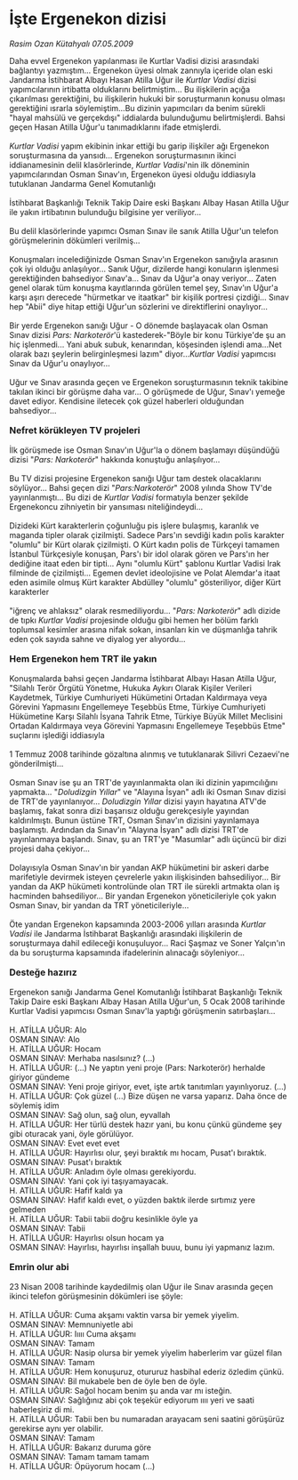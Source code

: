 # İşte Ergenekon dizisi

*Rasim Ozan Kütahyalı 07.05.2009*

<div class="taraf_structure_2col_1zq">
<div class="margen_n">



 <p>Daha evvel Ergenekon yapılanması ile Kurtlar Vadisi dizisi arasındaki bağlantıyı yazmıştım... Ergenekon üyesi olmak zannıyla içeride olan eski Jandarma İstihbarat Albayı Hasan Atilla Uğur ile <i>Kurtlar Vadisi</i> dizisi yapımcılarının irtibatta olduklarını belirtmiştim... Bu ilişkilerin açığa çıkarılması gerektiğini, bu ilişkilerin hukuki bir soruşturmanın konusu olması gerektiğini ısrarla söylemiştim...Bu dizinin yapımcıları da benim sürekli "hayal mahsülü ve gerçekdışı" iddialarda bulunduğumu belirtmişlerdi. Bahsi geçen Hasan Atilla Uğur'u tanımadıklarını ifade etmişlerdi. <i><br/><br/>Kurtlar Vadisi</i> yapım ekibinin inkar ettiği bu garip ilişkiler ağı Ergenekon soruşturmasına da yansıdı... Ergenekon soruşturmasının ikinci iddianamesinin delil klasörlerinde, <i>Kurtlar Vadisi</i>'nin ilk döneminin yapımcılarından Osman Sınav'ın, Ergenekon üyesi olduğu iddiasıyla tutuklanan Jandarma Genel Komutanlığı <br/><br/>İstihbarat Başkanlığı Teknik Takip Daire eski Başkanı Albay Hasan Atilla Uğur ile yakın irtibatının bulunduğu bilgisine yer veriliyor... <br/><br/>Bu delil klasörlerinde yapımcı Osman Sınav ile sanık Atilla Uğur'un telefon görüşmelerinin dökümleri verilmiş... <br/><br/>Konuşmaları incelediğinizde Osman Sınav'ın Ergenekon sanığıyla arasının çok iyi olduğu anlaşılıyor... Sanık Uğur, dizilerde hangi konuların işlenmesi gerektiğinden bahsediyor Sınav'a... Sınav da Uğur'a onay veriyor... Zaten genel olarak tüm konuşma kayıtlarında görülen temel şey, Sınav'ın Uğur'a karşı aşırı derecede "hürmetkar ve itaatkar" bir kişilik portresi çizdiği... Sınav hep "Abii" diye hitap ettiği Uğur'un sözlerini ve direktiflerini onaylıyor... <br/><br/>Bir yerde Ergenekon sanığı Uğur - O dönemde başlayacak olan Osman Sınav dizisi <em>Pars:</em> <i>Narkoterör</i>'ü kastederek-"Böyle bir konu Türkiye'de şu an hiç işlenmedi... Yani abuk subuk, kenarından, köşesinden işlendi ama...Net olarak bazı şeylerin belirginleşmesi lazım" diyor...<i>Kurtlar Vadisi</i> yapımcısı Sınav da Uğur'u onaylıyor... <br/><br/>Uğur ve Sınav arasında geçen ve Ergenekon soruşturmasının teknik takibine takılan ikinci bir görüşme daha var... O görüşmede de Uğur, Sınav'ı yemeğe davet ediyor. Kendisine iletecek çok güzel haberleri olduğundan bahsediyor... <b><br/><br/><font size="3">Nefret körükleyen TV projeleri</font></b><font size="3"> <br/></font><br/>İlk görüşmede ise Osman Sınav'ın Uğur'la o dönem başlamayı düşündüğü dizisi "<i>Pars: Narkoterör</i>" hakkında konuştuğu anlaşılıyor... <br/><br/>Bu TV dizisi projesine Ergenekon sanığı Uğur tam destek olacaklarını söylüyor... Bahsi geçen dizi "<i>Pars:Narkoterör</i>" 2008 yılında Show TV'de yayınlanmıştı... Bu dizi de <i>Kurtlar Vadisi</i> formatıyla benzer şekilde Ergenekoncu zihniyetin bir yansıması niteliğindeydi... <br/><br/>Dizideki Kürt karakterlerin çoğunluğu pis işlere bulaşmış, karanlık ve maganda tipler olarak çizilmişti. Sadece Pars'ın sevdiği kadın polis karakter "olumlu" bir Kürt olarak çizilmişti. O Kürt kadın polis de Türkçeyi tamamen İstanbul Türkçesiyle konuşan, Pars'ı bir idol olarak gören ve Pars'ın her dediğine itaat eden bir tipti... Aynı "olumlu Kürt" şablonu Kurtlar Vadisi Irak filminde de çizilmişti... Egemen devlet ideolojisine ve Polat Alemdar'a itaat eden asimile olmuş Kürt karakter Abdülley "olumlu" gösteriliyor, diğer Kürt karakterler <br/><br/>"iğrenç ve ahlaksız" olarak resmediliyordu... "<i>Pars: Narkoterör</i>" adlı dizide de tıpkı <i>Kurtlar Vadisi</i> projesinde olduğu gibi hemen her bölüm farklı toplumsal kesimler arasına nifak sokan, insanları kin ve düşmanlığa tahrik eden çok sayıda sahne ve diyalog yer alıyordu... <b><br/><br/><font size="3">Hem Ergenekon hem TRT ile yakın</font> </b><br/><br/>Konuşmalarda bahsi geçen Jandarma İstihbarat Albayı Hasan Atilla Uğur, "Silahlı Terör Örgütü Yönetme, Hukuka Aykırı Olarak Kişiler Verileri Kaydetmek, Türkiye Cumhuriyeti Hükümetini Ortadan Kaldırmaya veya Görevini Yapmasını Engellemeye Teşebbüs Etme, Türkiye Cumhuriyeti Hükümetine Karşı Silahlı İsyana Tahrik Etme, Türkiye Büyük Millet Meclisini Ortadan Kaldırmaya veya Görevini Yapmasını Engellemeye Teşebbüs Etme" suçlarını işlediği iddiasıyla <br/><br/>1 Temmuz 2008 tarihinde gözaltına alınmış ve tutuklanarak Silivri Cezaevi'ne gönderilmişti... <br/><br/>Osman Sınav ise şu an TRT'de yayınlanmakta olan iki dizinin yapımcılığını yapmakta... "<i>Doludizgin Yıllar</i>" ve "Alayına İsyan" adlı iki Osman Sınav dizisi de TRT'de yayınlanıyor... <i>Doludizgin Yıllar</i> dizisi yayın hayatına ATV'de başlamış, fakat sonra dizi başarısız olduğu gerekçesiyle yayından kaldırılmıştı. Bunun üstüne TRT, Osman Sınav'ın dizisini yayınlamaya başlamıştı. Ardından da Sınav'ın "Alayına İsyan" adlı dizisi TRT'de yayınlanmaya başlandı. Sınav, şu an TRT'ye "Masumlar" adlı üçüncü bir dizi projesi daha çekiyor... <br/><br/>Dolayısıyla Osman Sınav'ın bir yandan AKP hükümetini bir askeri darbe marifetiyle devirmek isteyen çevrelerle yakın ilişkisinden bahsediliyor... Bir yandan da AKP hükümeti kontrolünde olan TRT ile sürekli artmakta olan iş hacminden bahsediliyor... Bir yandan Ergenekon yöneticileriyle çok yakın Osman Sınav, bir yandan da TRT yöneticileriyle... <br/><br/>Öte yandan Ergenekon kapsamında 2003-2006 yılları arasında <i>Kurtlar Vadisi</i> ile Jandarma İstihbarat Başkanlığı arasındaki ilişkilerin de soruşturmaya dahil edileceği konuşuluyor... Raci Şaşmaz ve Soner Yalçın'ın da bu soruşturma kapsamında ifadelerinin alınacağı söyleniyor...   <b><br/><br/><font size="3">Desteğe hazırız</font></b> <br/><br/>Ergenekon sanığı Jandarma Genel Komutanlığı İstihbarat Başkanlığı Teknik Takip Daire eski Başkanı Albay Hasan Atilla Uğur'un, 5 Ocak 2008 tarihinde Kurtlar Vadisi yapımcısı Osman Sınav'la yaptığı görüşmenin satırbaşları... <br/><br/>H. ATİLLA UĞUR: Alo <br/>OSMAN SINAV: Alo <br/>H. ATİLLA UĞUR: Hocam <br/>OSMAN SINAV: Merhaba nasılsınız? (...) <br/>H. ATİLLA UĞUR: (...) Ne yaptın yeni proje (Pars: Narkoterör) herhalde giriyor gündeme <br/>OSMAN SINAV: Yeni proje giriyor, evet, işte artık tanıtımları yayınlıyoruz. (...) <br/>H. ATİLLA UĞUR: Çok güzel (...) Bize düşen ne varsa yaparız. Daha önce de söylemiş idim <br/>OSMAN SINAV: Sağ olun, sağ olun, eyvallah <br/>H. ATİLLA UĞUR: Her türlü destek hazır yani, bu konu çünkü gündeme şey gibi oturacak yani, öyle görülüyor. <br/>OSMAN SINAV: Evet evet evet <br/>H. ATİLLA UĞUR: Hayırlısı olur, şeyi bıraktık mı hocam, Pusat'ı bıraktık. <br/>OSMAN SINAV: Pusat'ı bıraktık <br/>H. ATİLLA UĞUR: Anladım öyle olması gerekiyordu. <br/>OSMAN SINAV: Yani çok iyi taşıyamayacak. <br/>H. ATİLLA UĞUR: Hafif kaldı ya <br/>OSMAN SINAV: Hafif kaldı evet, o yüzden baktık ilerde sırtımız yere gelmeden <br/>H. ATİLLA UĞUR: Tabii tabii doğru kesinlikle öyle ya <br/>OSMAN SINAV: Tabii <br/>H. ATİLLA UĞUR: Hayırlısı olsun hocam ya <br/>OSMAN SINAV: Hayırlısı, hayırlısı inşallah buuu, bunu iyi yapmanız lazım.   <b><br/><br/><font size="3">Emrin olur abi</font></b> <b> </b> <br/><br/>23 Nisan 2008 tarihinde kaydedilmiş olan Uğur ile Sınav arasında geçen ikinci telefon görüşmesinin dökümleri ise şöyle: <br/><br/>H. ATİLLA UĞUR: Cuma akşamı vaktin varsa bir yemek yiyelim. <br/>OSMAN SINAV: Memnuniyetle abi <br/>H. ATİLLA UĞUR: Iıııı Cuma akşamı <br/>OSMAN SINAV: Tamam <br/>H. ATİLLA UĞUR: Nasip olursa bir yemek yiyelim haberlerim var güzel filan <br/>OSMAN SINAV: Tamam <br/>H. ATİLLA UĞUR: Hem konuşuruz, otururuz hasbihal ederiz özledim çünkü. <br/>OSMAN SINAV: Bil mukabele ben de öyle ben de öyle. <br/>H. ATİLLA UĞUR: Sağol hocam benim şu anda var mı isteğin. <br/>OSMAN SINAV: Sağlığınız abi çok teşekür ediyorum ıııı yeri ve saati haberleşiriz di mi. <br/>H. ATİLLA UĞUR: Tabii ben bu numaradan arayacam seni saatini görüşürüz gerekirse aynı yer olabilir. <br/>OSMAN SINAV: Tamam <br/>H. ATİLLA UĞUR: Bakarız duruma göre <br/>OSMAN SINAV: Tamam tamam tamam <br/>H. ATİLLA UĞUR: Öpüyorum hocam (...)</p>
<br/>
<br/>
<br/>



<br/>


<div id="taraf_not">
</div>

</div>


</div>
